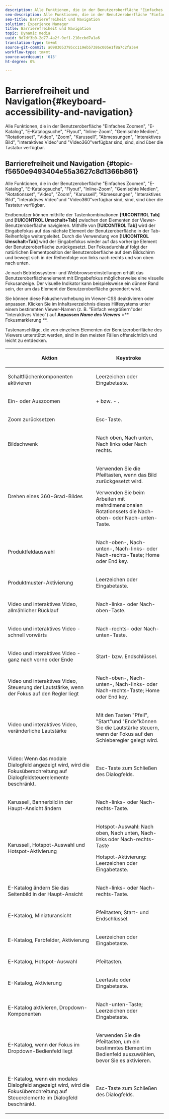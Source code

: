 ```yaml
---
description: Alle Funktionen, die in der Benutzeroberfläche "Einfaches Zoomen", "E-Katalog", "E-Katalog-Suche", "Flyout", "Inline-Zoom", "Gemischte Medien", "Rotationsset", "Video", "Zoom", "Abmessungen", "Karussell", "Interaktives Bild", "Interaktives Video"und "Video360"verfügbar sind, sind, sind über die Tastatur verfügbar.
seo-description: Alle Funktionen, die in der Benutzeroberfläche "Einfaches Zoomen", "E-Katalog", "E-Katalog-Suche", "Flyout", "Inline-Zoom", "Gemischte Medien", "Rotationsset", "Video", "Zoom", "Abmessungen", "Karussell", "Interaktives Bild", "Interaktives Video"und "Video360"verfügbar sind, sind, sind über die Tastatur verfügbar.
seo-title: Barrierefreiheit und Navigation
solution: Experience Manager
title: Barrierefreiheit und Navigation
topic: Dynamic media
uuid: 9d7df3b0-2d77-4a2f-9ef1-210ccbd7a1a6
translation-type: tm+mt
source-git-commit: a0983053795cc119eb57386c005e1f8a7c2fa3e4
workflow-type: tm+mt
source-wordcount: '615'
ht-degree: 0%

---
```



# Barrierefreiheit und Navigation{#keyboard-accessibility-and-navigation}

Alle Funktionen, die in der Benutzeroberfläche &quot;Einfaches Zoomen&quot;, &quot;E-Katalog&quot;, &quot;E-Katalogsuche&quot;, &quot;Flyout&quot;, &quot;Inline-Zoom&quot;, &quot;Gemischte Medien&quot;, &quot;Rotationsset&quot;, &quot;Video&quot;, &quot;Zoom&quot;, &quot;Karussell&quot;, &quot;Abmessungen&quot;, &quot;Interaktives Bild&quot;, &quot;Interaktives Video&quot;und &quot;Video360&quot;verfügbar sind, sind, sind über die Tastatur verfügbar.

<!-- Updated June 1, 2020 from https://wiki.corp.adobe.com/pages/viewpage.action?spaceKey=scene7qa&title=s7Viewers%2C+S7SDK%2C+S7OnDemand+Release+Notes - Contact is Sasha -->

## Barrierefreiheit und Navigation {#topic-f5650e9493404e55a3627c8d1366b861}

Alle Funktionen, die in der Benutzeroberfläche &quot;Einfaches Zoomen&quot;, &quot;E-Katalog&quot;, &quot;E-Katalogsuche&quot;, &quot;Flyout&quot;, &quot;Inline-Zoom&quot;, &quot;Gemischte Medien&quot;, &quot;Rotationsset&quot;, &quot;Video&quot;, &quot;Zoom&quot;, &quot;Karussell&quot;, &quot;Abmessungen&quot;, &quot;Interaktives Bild&quot;, &quot;Interaktives Video&quot;und &quot;Video360&quot;verfügbar sind, sind, sind über die Tastatur verfügbar.

Endbenutzer können mithilfe der Tastenkombinationen **[!UICONTROL Tab]** und **[!UICONTROL Umschalt+Tab]** zwischen den Elementen der Viewer-Benutzeroberfläche navigieren. Mithilfe von **[!UICONTROL Tab]** wird der Eingabefokus auf das nächste Element der Benutzeroberfläche in der Tab-Reihenfolge weitergeleitet. Durch die Verwendung von **[!UICONTROL Umschalt+Tab]** wird der Eingabefokus wieder auf das vorherige Element der Benutzeroberfläche zurückgesetzt. Der Fokusdurchlauf folgt der natürlichen Elementposition der Benutzeroberfläche auf dem Bildschirm und bewegt sich in der Reihenfolge von links nach rechts und von oben nach unten.

Je nach Betriebssystem- und Webbrowsereinstellungen erhält das Benutzeroberflächenelement mit Eingabefokus möglicherweise eine visuelle Fokusanzeige. Der visuelle Indikator kann beispielsweise ein dünner Rand sein, der um das Element der Benutzeroberfläche gerendert wird.

Sie können diese Fokushervorhebung im Viewer-CSS deaktivieren oder anpassen. Klicken Sie im Inhaltsverzeichnis dieses Hilfesystems unter einem bestimmten Viewer-Namen (z. B. &quot;Einfach vergrößern&quot;oder &quot;Interaktives Video&quot;) auf **Anpassen *Name des Viewers*** >** Fokusmarkierung **.

Tastenanschläge, die von einzelnen Elementen der Benutzeroberfläche des Viewers unterstützt werden, sind in den meisten Fällen offensichtlich und leicht zu entdecken.

<table id="table_8C49100412224324BF1DBF7FDFDCCBF8"> 
 <thead> 
  <tr> 
   <th colname="col1" class="entry"> <p>Aktion </p> </th> 
   <th colname="col2" class="entry"> <p>Keystroke </p> </th> 
  </tr> 
 </thead>
 <tbody> 
  <tr> 
   <td colname="col1"> <p>Schaltflächenkomponenten aktivieren </p> </td> 
   <td colname="col2"> <p>Leerzeichen oder Eingabetaste. </p> </td> 
  </tr> 
  <tr> 
   <td colname="col1"> <p>Ein- oder Auszoomen </p> </td> 
   <td colname="col2"> <p> <span class="uicontrol"> +  </span> bzw.  <span class="uicontrol"> -  </span>. </p> </td> 
  </tr> 
  <tr> 
   <td colname="col1"> <p>Zoom zurücksetzen </p> </td> 
   <td colname="col2"> <p>Esc-Taste. </p> </td> 
  </tr> 
  <tr> 
   <td colname="col1"> <p>Bildschwenk </p> </td> 
   <td colname="col2"> <p>Nach oben, Nach unten, Nach links oder Nach rechts. </p> </td> 
  </tr> 
  <tr> 
   <td colname="col1"> <p>Drehen eines 360-Grad-Bildes </p> </td> 
   <td colname="col2"> <p>Verwenden Sie die Pfeiltasten, wenn das Bild zurückgesetzt wird. </p> <p>Verwenden Sie beim Arbeiten mit mehrdimensionalen Rotationssets die Nach-oben- oder Nach-unten-Taste. </p> </td> 
  </tr> 
  <tr> 
   <td colname="col1"> <p>Produktfeldauswahl </p> </td> 
   <td colname="col2"> <p>Nach-oben-, Nach-unten-, Nach-links- oder Nach-rechts-Taste; Home oder End key. </p> </td> 
  </tr> 
  <tr> 
   <td colname="col1"> <p>Produktmuster-Aktivierung </p> </td> 
   <td colname="col2"> <p>Leerzeichen oder Eingabetaste. </p> </td> 
  </tr> 
  <tr> 
   <td colname="col1"> <p>Video und interaktives Video, allmählicher Rücklauf </p> </td> 
   <td colname="col2"> <p>Nach-links- oder Nach-oben-Taste. </p> </td> 
  </tr> 
  <tr> 
   <td colname="col1"> <p>Video und interaktives Video - schnell vorwärts </p> </td> 
   <td colname="col2"> <p>Nach-rechts- oder Nach-unten-Taste. </p> </td> 
  </tr> 
  <tr> 
   <td colname="col1"> <p>Video und interaktives Video - ganz nach vorne oder Ende </p> </td> 
   <td colname="col2"> <p>Start- bzw. Endschlüssel. </p> </td> 
  </tr> 
  <tr> 
   <td colname="col1"> <p>Video und interaktives Video, Steuerung der Lautstärke, wenn der Fokus auf den Regler liegt </p> </td> 
   <td colname="col2"> <p>Nach-oben-, Nach-unten-, Nach-links- oder Nach-rechts-Taste; Home oder End key. </p> </td> 
  </tr> 
  <tr> 
   <td colname="col1"> <p>Video und interaktives Video, veränderliche Lautstärke </p> </td> 
   <td colname="col2"> <p>Mit den Tasten "Pfeil", "Start"und "Ende"können Sie die Lautstärke steuern, wenn der Fokus auf den Schieberegler gelegt wird. </p> </td> 
  </tr> 
  <tr> 
   <td colname="col1"> <p>Video: Wenn das modale Dialogfeld angezeigt wird, wird die Fokusüberschreitung auf Dialogfeldsteuerelemente beschränkt. </p> </td> 
   <td colname="col2"> <p>Esc-Taste zum Schließen des Dialogfelds. </p> </td> 
  </tr> 
  <tr> 
   <td colname="col1"> <p>Karussell, Bannerbild in der Haupt-Ansicht ändern </p> </td> 
   <td colname="col2"> <p>Nach-links- oder Nach-rechts-Taste. </p> </td> 
  </tr> 
  <tr> 
   <td colname="col1"> <p>Karussell, Hotspot-Auswahl und Hotspot-Aktivierung </p> </td> 
   <td colname="col2"> <p>Hotspot-Auswahl: Nach oben, Nach unten, Nach-links oder Nach-rechts-Taste </p> <p>Hotspot-Aktivierung: Leerzeichen oder Eingabetaste. </p> </td> 
  </tr> 
  <tr> 
   <td colname="col1"> <p>E-Katalog ändern Sie das Seitenbild in der Haupt-Ansicht </p> </td> 
   <td colname="col2"> <p> Nach-links- oder Nach-rechts-Taste. </p> </td> 
  </tr> 
  <tr> 
   <td colname="col1"> <p>E-Katalog, Miniaturansicht </p> </td> 
   <td colname="col2"> <p>Pfeiltasten; Start- und Endschlüssel. </p> </td> 
  </tr> 
  <tr> 
   <td colname="col1"> <p>E-Katalog, Farbfelder, Aktivierung </p> </td> 
   <td colname="col2"> <p>Leerzeichen oder Eingabetaste. </p> </td> 
  </tr> 
  <tr> 
   <td colname="col1"> <p>E-Katalog, Hotspot-Auswahl </p> </td> 
   <td colname="col2"> <p>Pfeiltasten. </p> </td> 
  </tr> 
  <tr> 
   <td colname="col1"> <p>E-Katalog, Aktivierung </p> </td> 
   <td colname="col2"> <p>Leertaste oder Eingabetaste. </p> </td> 
  </tr> 
  <tr> 
   <td colname="col1"> <p>E-Katalog aktivieren, Dropdown-Komponenten </p> </td> 
   <td colname="col2"> <p> Nach-unten-Taste; Leerzeichen oder Eingabetaste. </p> </td> 
  </tr> 
  <tr> 
   <td colname="col1"> <p>E-Katalog, wenn der Fokus im Dropdown-Bedienfeld liegt </p> </td> 
   <td colname="col2"> <p>Verwenden Sie die Pfeiltasten, um ein bestimmtes Element im Bedienfeld auszuwählen, bevor Sie es aktivieren. </p> </td> 
  </tr> 
  <tr> 
   <td colname="col1"> <p>E-Katalog, wenn ein modales Dialogfeld angezeigt wird, wird die Fokusüberschreitung auf Steuerelemente im Dialogfeld beschränkt. </p> </td> 
   <td colname="col2"> <p>Esc-Taste zum Schließen des Dialogfelds. </p> </td> 
  </tr> 
 </tbody> 
</table>

